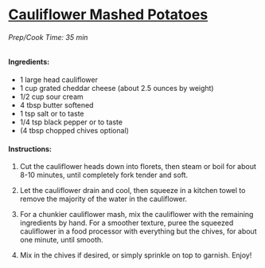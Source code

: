 # [Cauliflower Mashed Potatoes](https://www.fifteenspatulas.com/cauliflower-mashed-potatoes/) 

###### Prep/Cook Time: 35 min

#### Ingredients:
* 1 large head cauliflower 
* 1 cup grated cheddar cheese (about 2.5 ounces by weight)
* 1/2 cup sour cream
* 4 tbsp butter softened
* 1 tsp salt or to taste
* 1/4 tsp black pepper or to taste
* (4 tbsp chopped chives optional)


#### Instructions:
1. Cut the cauliflower heads down into florets, then steam or boil for about 8-10 minutes, until completely fork tender and soft.

2. Let the cauliflower drain and cool, then squeeze in a kitchen towel to remove the majority of the water in the cauliflower.
3. For a chunkier cauliflower mash, mix the cauliflower with the remaining ingredients by hand.
  For a smoother texture, puree the squeezed cauliflower in a food processor with everything but the chives, for about one minute, until smooth.
4. Mix in the chives if desired, or simply sprinkle on top to garnish. Enjoy! 




